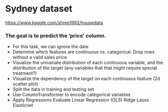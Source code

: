 # Sydney dataset

https://www.kaggle.com/shree1992/housedata

### The goal is to predict the ’price’ column. 

- For this task, we can ignore the date
- Determine which features are continuous vs. categorical. Drop rows without a valid sales price
-  Visualize the univariate distribution of each continuous variable, and the distribution of the target (any variables that that might require special treatment?)
- Visualize the dependency of the target on each continuous feature (2d scatter plot)
- Split the data in training and testing set
- Use ColumnTransformer to encode categorical variables
- Apply Regressions
Evaluate Linear Regression (OLS)
Ridge
Lasso
Elasticnet
